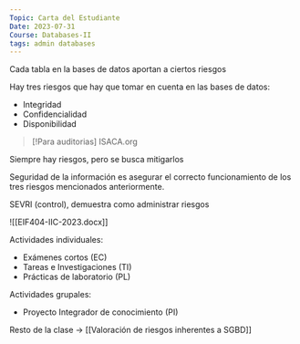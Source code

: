 ```yaml
---
Topic: Carta del Estudiante
Date: 2023-07-31
Course: Databases-II
tags: admin databases
---
```


Cada tabla en la bases de datos aportan a ciertos riesgos

Hay tres riesgos que hay que tomar en cuenta en las bases de datos:
- Integridad
- Confidencialidad
- Disponibilidad

>[!Para auditorias] 
>ISACA.org


Siempre hay riesgos, pero se busca mitigarlos

Seguridad de la información es asegurar el correcto funcionamiento de los tres riesgos mencionados anteriormente.

SEVRI (control), demuestra como administrar riesgos

![[EIF404-IIC-2023.docx]]

Actividades individuales:
- Exámenes cortos (EC)
- Tareas e Investigaciones (TI)
- Prácticas de laboratorio (PL)

Actividades grupales:
- Proyecto Integrador de conocimiento (PI)

Resto de la clase -> [[Valoración de riesgos inherentes a SGBD]]
